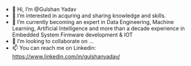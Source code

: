 - 👋 Hi, I’m @Gulshan Yadav
- 👀 I’m interested in acquring and sharing knowledge and skills.
- 🌱 I’m currently becoming an expert in Data Engineering, Machine Learning, Artificial Intelligence and more than a decade experience in Embedded System Firmware development & IOT
- 💞️ I’m looking to collaborate on ...
- 📫 You can reach me on Linkedin: https://www.linkedin.com/in/gulshanyadav/
<!---
gulshan-archive/gulshan-archive is a ✨ special ✨ repository because its `README.md` (this file) appears on your GitHub profile.
You can click the Preview link to take a look at your changes.
--->
